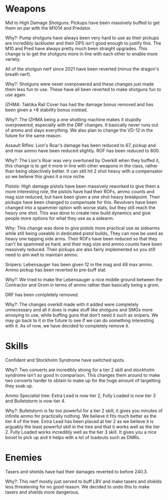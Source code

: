 # Weapons

Mid to High Damage Shotguns: Pickups have been massively buffed to get them on par with the M1014 and Predator.

Why?: Pump shotguns have always been very hard to use as their pickups are incredibly lackluster and their DPS isn't good enough to justify this. The M10 and Pred have always pretty much been straight upgrades. This change is to get the shotguns more in line with each other to enable more variety.

All of the shotgun nerf since 2021 have been reverted (minus the dragon's breath nerf).

Why?: Shotguns were never overpowered and these changes just made them less fun to use. These have all been reverted to make shotguns fun to use again.

IZHMA: Taktika Rail Cover has had the damage bonus removed and has been given a +8 stability bonus instead.

Why?: The IZHMA being a one shotting machine makes it stupidly overpowered, especially with the DRF changes. It basically never runs out of ammo and slays everything. We also plan to change the VD-12 in the future for the same reason. 

Assault Rifles: Lion's Roar's damage has been reduced to 67, pickup and and max ammo have been reduced slightly. ROF has been reduced to 800.

Why?: The Lion's Roar was very overtuned by Overkill when they buffed it, this change is to get it more in line with other weapons in the class, rather than being objectively better. It can still hit 2 shot heavy with a compensator so we believe this gives it a nice niche

Pistols: High damage pistols have been massively reworked to give them a more interesting role, the pistols have had their ROFs, ammo counts and mag size reduced, but have been given a one shot heavy breakpoint. Their pickups have been changed to compensate for this. Revolvers have been changed into a spammier option with worse stats, but they still reach the heavy one shot. This was done to create new build dynamics and give people more options for what they use as a sidearm.

Why: This change was done to give pistols more practical use as sidearms while still being useable in dedicated pistol builds, They can now be used as heavy one tapping side arms. Their ROFs have been reduced so that they can't be spammed as hard, and their mag size and ammo counts have been massively reduced. Their pickups are also fairly implemented so you still need to aim well to maintain ammo.

Snipers: Lebensauger has been given 12 in the mag and 48 max ammo. Ammo pickup has been reverted to pre-buff stat.

Why?: We tried to make the Lebensauger a nice middle ground between the Contractor and Grom in terms of ammo rather than basically being a grom.

DRF has been completely removed.

Why?: The changes overkill made with it added were completely unnecessary and all it does is make stuff like shotguns and SMGs more annoying to use, while buffing guns that don't need it such as snipers. We may go back to it in the future to see if we can do something interesting with it. As of now, we have decided to completely remove it.

# Skills

Confident and Stockholm Syndrome have switched spots.

Why?: Two converts are incredibly strong for a tier 2 skill and stockholm syndrome isn't so good in comparison. This changes them around to make two converts harder to obtain to make up for the huge amount of targetting they soak up.

Ammo Specialist tree: Extra Lead is now tier 2, Fully Loaded is now tier 3 and Bulletstorm is now tier 4.

Why?: Bulletstorm is far too powerful for a tier 2 skill, it gives you minutes of infinite ammo for practically nothing. We believe it fits much better as the tier 4 of the tree. Extra Lead has been placed at tier 2 as we believe it is arguably the least powerful skill in the tree and that it works well as the tier 2. Fully Loaded works incredibly well as the tier 3 skill. It gives you a nice boost to pick up and it helps with a lot of loadouts such as DMRs.

# Enemies 

Tasers and shields have had their damages reverted to before 240.3.

Why?: This nerf mostly just served to buff LBV and make tasers and shields less threatening for no good reason. We decided to undo this to make tasers and shields more dangerous.
